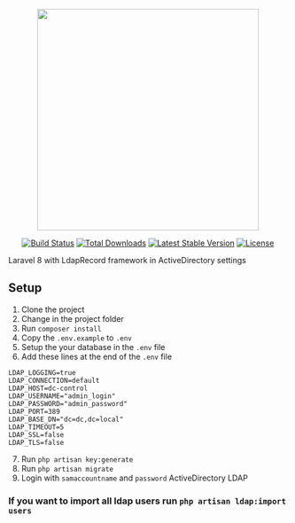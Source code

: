 <p align="center"><a href="https://laravel.com" target="_blank"><img src="https://raw.githubusercontent.com/laravel/art/master/logo-lockup/5%20SVG/2%20CMYK/1%20Full%20Color/laravel-logolockup-cmyk-red.svg" width="400"></a></p>

<p align="center">
<a href="https://travis-ci.org/laravel/framework"><img src="https://travis-ci.org/laravel/framework.svg" alt="Build Status"></a>
<a href="https://packagist.org/packages/laravel/framework"><img src="https://img.shields.io/packagist/dt/laravel/framework" alt="Total Downloads"></a>
<a href="https://packagist.org/packages/laravel/framework"><img src="https://img.shields.io/packagist/v/laravel/framework" alt="Latest Stable Version"></a>
<a href="https://packagist.org/packages/laravel/framework"><img src="https://img.shields.io/packagist/l/laravel/framework" alt="License"></a>
</p>

Laravel 8 with LdapRecord framework in ActiveDirectory settings

## Setup

 1. Clone the project
 2. Change in the project folder
 3. Run `composer install`
 4. Copy the `.env.example` to `.env`
 5. Setup the your database in the `.env` file
 6. Add these lines at the end of the `.env` file  
```
LDAP_LOGGING=true
LDAP_CONNECTION=default
LDAP_HOST=dc-control
LDAP_USERNAME="admin_login"
LDAP_PASSWORD="admin_password"
LDAP_PORT=389
LDAP_BASE_DN="dc=dc,dc=local"
LDAP_TIMEOUT=5
LDAP_SSL=false
LDAP_TLS=false
```
 7. Run `php artisan key:generate`
 8. Run `php artisan migrate`
 9. Login with `samaccountname` and `password` ActiveDirectory LDAP 
 ### If you want to import all ldap users run `php artisan ldap:import users`
